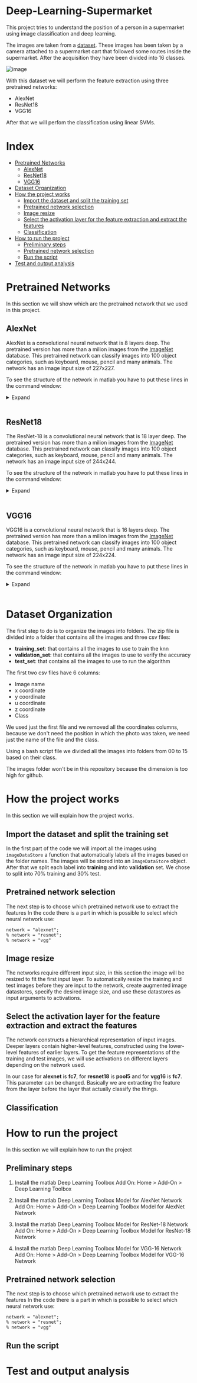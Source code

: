 # Deep-Learning-Supermarket
This project tries to understand the position of a person in a supermarket using image classification and deep learning.

The images are taken from a [dataset](https://iplab.dmi.unict.it/MLC2018/). These images has been taken by a camera attached to a supermarket cart that followed some routes inside the supermarket. After the acquisition they have been divided into 16 classes.  

![image](img/ROUTE.png)

With this dataset we will perform the feature extraction using three pretrained networks:
* AlexNet
* ResNet18
* VGG16

After that we will perfom the classification using linear SVMs.

# Index
- [Pretrained Networks](#pretrained-networks)
  * [AlexNet](#alexnet)
  * [ResNet18](#resnet18)
  * [VGG16](#vgg16)
- [Dataset Organization](#dataset-organization)
- [How the project works](#how-the-project-works)
  * [Import the dataset and split the training set](#import-the-dataset-and-split-the-training-set)
  * [Pretrained network selection](#pretrained-network-selection)
  * [Image resize](#image-resize)
  * [Select the activation layer for the feature extraction and extract the features](#select-the-activation-layer-for-the-feature-extraction-and-extract-the-features)
  * [Classification](#classification)
- [How to run the project](#how-to-run-the-project)
  * [Preliminary steps](#preliminary-steps)
  * [Pretrained network selection](#pretrained-network-selection-1)
  * [Run the script](#run-the-script)
- [Test and output analysis](#test-and-output-analysis)

# Pretrained Networks
In this section we will show which are the pretrained network that we used in this project.

## AlexNet
AlexNet is a convolutional neural network that is 8 layers deep. The pretrained version has more than a milion images from the [ImageNet](http://www.image-net.org) database. This pretrained network can classify images into 100 object categories, such as keyboard, mouse, pencil and many animals. The network has an image input size of 227x227.

To see the structure of the network in matlab you have to put these lines in the command window:
<details>
<summary>Expand</summary>

```
net = alexnet;
```
After
```
net.Layers;
OR
analyzeNetwork(net)
```
</details>
<br>

## ResNet18
The ResNet-18 is a convolutional neural network that is 18 layer deep. The pretrained version has more than a milion images from the [ImageNet](http://www.image-net.org) database. This pretrained network can classify images into 100 object categories, such as keyboard, mouse, pencil and many animals. The network has an image input size of 244x244.

To see the structure of the network in matlab you have to put these lines in the command window:
<details>
<summary>Expand</summary>

```
net = resnet18;
```
After
```
net.Layers;
OR
analyzeNetwork(net)
```
</details>
<br>

## VGG16
VGG16 is a convolutional neural network that is 16 layers deep. The pretrained version has more than a milion images from the [ImageNet](http://www.image-net.org) database. This pretrained network can classify images into 100 object categories, such as keyboard, mouse, pencil and many animals. The network has an image input size of 224x224.

To see the structure of the network in matlab you have to put these lines in the command window:
<details>
<summary>Expand</summary>

```
net = vgg16;
```
After
```
net.Layers;
OR
analyzeNetwork(net)
```
</details>
<br>

# Dataset Organization
The first step to do is to organize the images into folders. The zip file is divided into a folder that contains all the images and three csv files:
* **training_set**: that contains all the images to use to train the knn
* **validation_set**: that contains all the images to use to verify the accuracy
* **test_set**: that contains all the images to use to run the algorithm

The first two csv files have 6 columns:
* Image name
* x coordinate
* y coordinate
* u coordinate
* z coordinate
* Class

We used just the first file and we removed all the coordinates columns, because we don't need the position in which the photo was taken, we need just the name of the file and the class.

Using a bash script file we divided all the images into folders from 00 to 15 based on their class.

The images folder won't be in this repository because the dimension is too high for github.

# How the project works
In this section we will explain how the project works.

## Import the dataset and split the training set
In the first part of the code we will import all the images using ```imageDataStore``` a function that automatically labels all the images based on the folder names. The images will be stored into an ```ImageDataStore``` object. After that we split each label into **training** and into **validation** set. We chose to split into 70% training and 30% test.

## Pretrained network selection
The next step is to choose which pretrained network use to extract the features In the code there is a part in which is possible to select which neural network use:
```
network = "alexnet";
% network = "resnet";
% network = "vgg"
```

## Image resize
The networks require different input size, in this section the image will be resized to fit the first input layer. To automatically resize the training and test images before they are input to the network, create augmented image datastores, specify the desired image size, and use these datastores as input arguments to activations.

## Select the activation layer for the feature extraction and extract the features
The network constructs a hierarchical representation of input images. Deeper layers contain higher-level features, constructed using the lower-level features of earlier layers. To get the feature representations of the training and test images, we will use activations on different layers depending on the network used. 

In our case for **alexnet** is **fc7**, for **resnet18** is **pool5** and for **vgg16** is **fc7**. This parameter can be changed. Basically we are extracting the feature from the layer before the layer that actually classify the things.

## Classification

# How to run the project
In this section we will explain how to run the project

## Preliminary steps
1. Install the matlab Deep Learning Toolbox Add On: Home > Add-On > Deep Learning Toolbox

2. Install the matlab Deep Learning Toolbox Model for AlexNet Network Add On: Home > Add-On > Deep Learning Toolbox Model for AlexNet Network

3. Install the matlab Deep Learning Toolbox Model for ResNet-18 Network Add On: Home > Add-On > Deep Learning Toolbox Model for ResNet-18 Network

4. Install the matlab Deep Learning Toolbox Model for VGG-16 Network Add On: Home > Add-On > Deep Learning Toolbox Model for VGG-16 Network

## Pretrained network selection
The next step is to choose which pretrained network use to extract the features In the code there is a part in which is possible to select which neural network use:
```
network = "alexnet";
% network = "resnet";
% network = "vgg"
```

## Run the script

# Test and output analysis
